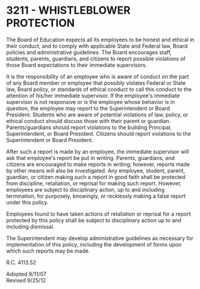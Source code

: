 3211 - WHISTLEBLOWER PROTECTION
===============================

The Board of Education expects all its employees to be honest and
ethical in their conduct, and to comply with applicable State and
Federal law, Board policies and administrative guidelines. The Board
encourages staff, students, parents, guardians, and citizens to report
possible violations of those Board expectations to their immediate
supervisors.

It is the responsibility of an employee who is aware of conduct on the
part of any Board member or employee that possibly violates Federal or
State law, Board policy, or standards of ethical conduct to call this
conduct to the attention of his/her immediate supervisor. If the
employee's immediate supervisor is not responsive or is the employee
whose behavior is in question, the employee may report to the
Superintendent or Board President. Students who are aware of potential
violations of law, policy, or ethical conduct should discuss those with
their parent or guardian. Parents/guardians should report violations to
the building Principal, Superintendent, or Board President. Citizens
should report violations to the Superintendent or Board President.

After such a report is made by an employee, the immediate supervisor
will ask that employee's report be put in writing. Parents, guardians,
and citizens are encouraged to make reports in writing; however, reports
made by other means will also be investigated. Any employee, student,
parent, guardian, or citizen making such a report in good faith shall be
protected from discipline, retaliation, or reprisal for making such
report. However, employees are subject to disciplinary action, up to and
including termination, for purposely, knowingly, or recklessly making a
false report under this policy.

Employees found to have taken actions of retaliation or reprisal for a
report protected by this policy shall be subject to disciplinary action
up to and including dismissal.

The Superintendent may develop administrative guidelines as necessary
for implementation of this policy, including the development of forms
upon which such reports may be made.

R.C. 4113.52

Adopted 9/11/07\
 Revised 9/25/12
